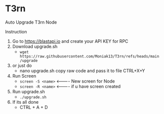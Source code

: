 # T3rn
Auto Upgrade T3rn Node

Instruction 

1. Go to https://blastapi.io and create your API KEY for RPC 
2. Download upgrade.sh 
   - `wget https://raw.githubusercontent.com/Moniak13/T3rn/refs/heads/main/upgrade`
2. or just do 
   - nano upgrade.sh
     copy raw code and pass it to file 
     CTRL+X+Y
3. Run Screen 
   - `screen -S <name>`    <---- New screen for Node
   - `screen -R <name>`    <---- if u have screen created
4. Run upgrade.sh
   - `./upgrade.sh`
5. If its all done 
   - CTRL + A + D
